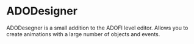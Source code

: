 # ADODesigner
ADODesegner is a small addition to the ADOFI level editor. Allows you to create animations with a large number of objects and events.
